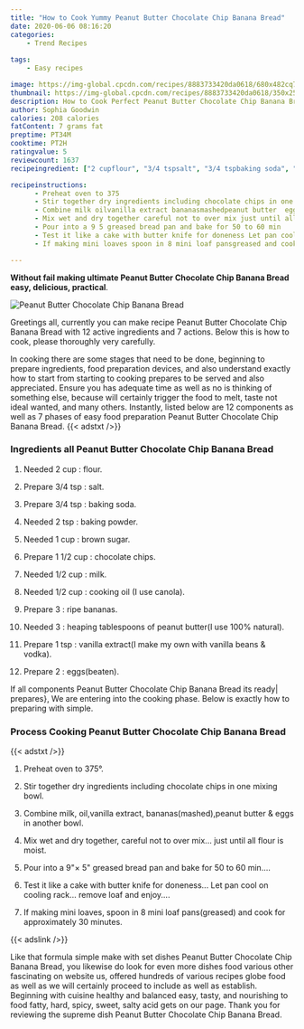 ```yaml
---
title: "How to Cook Yummy Peanut Butter Chocolate Chip Banana Bread"
date: 2020-06-06 08:16:20
categories:
    - Trend Recipes
    
tags:
    - Easy recipes

image: https://img-global.cpcdn.com/recipes/8883733420da0618/680x482cq70/peanut-butter-chocolate-chip-banana-bread-recipe-main-photo.jpg
thumbnail: https://img-global.cpcdn.com/recipes/8883733420da0618/350x250cq70/peanut-butter-chocolate-chip-banana-bread-recipe-main-photo.jpg
description: How to Cook Perfect Peanut Butter Chocolate Chip Banana Bread with 12 ingredients and 7 stages of easy cooking.
author: Sophia Goodwin
calories: 208 calories
fatContent: 7 grams fat
preptime: PT34M
cooktime: PT2H
ratingvalue: 5
reviewcount: 1637
recipeingredient: ["2 cupflour", "3/4 tspsalt", "3/4 tspbaking soda", "2 tspbaking powder", "1 cupbrown sugar", "1 1/2 cupchocolate chips", "1/2 cupmilk", "1/2 cupcooking oil I use canola", "3ripe bananas", "3heaping tablespoons of peanut butterI use 100 natural", "1 tspvanilla extractI make my own with vanilla beans  vodka", "2eggsbeaten"]

recipeinstructions: 
      - Preheat oven to 375 
      - Stir together dry ingredients including chocolate chips in one mixing bowl 
      - Combine milk oilvanilla extract bananasmashedpeanut butter  eggs in another bowl 
      - Mix wet and dry together careful not to over mix just until all flour is moist 
      - Pour into a 9 5 greased bread pan and bake for 50 to 60 min 
      - Test it like a cake with butter knife for doneness Let pan cool on cooling rack remove loaf and enjoy 
      - If making mini loaves spoon in 8 mini loaf pansgreased and cook for approximately 30 minutes

---
```




**Without fail making ultimate Peanut Butter Chocolate Chip Banana Bread easy, delicious, practical**. 


![Peanut Butter Chocolate Chip Banana Bread](https://img-global.cpcdn.com/recipes/8883733420da0618/680x482cq70/peanut-butter-chocolate-chip-banana-bread-recipe-main-photo.jpg "Peanut Butter Chocolate Chip Banana Bread")




Greetings all, currently you can make recipe Peanut Butter Chocolate Chip Banana Bread with 12 active ingredients and 7 actions. Below this is how to cook, please thoroughly very carefully.

In cooking there are some stages that need to be done, beginning to prepare ingredients, food preparation devices, and also understand exactly how to start from starting to cooking prepares to be served and also appreciated. Ensure you has adequate time as well as no is thinking of something else, because will certainly trigger the food to melt, taste not ideal wanted, and many others. Instantly, listed below are 12 components as well as 7 phases of easy food preparation Peanut Butter Chocolate Chip Banana Bread.
{{< adstxt />}}

### Ingredients all Peanut Butter Chocolate Chip Banana Bread


1. Needed 2 cup : flour.

1. Prepare 3/4 tsp : salt.

1. Prepare 3/4 tsp : baking soda.

1. Needed 2 tsp : baking powder.

1. Needed 1 cup : brown sugar.

1. Prepare 1 1/2 cup : chocolate chips.

1. Needed 1/2 cup : milk.

1. Needed 1/2 cup : cooking oil (I use canola).

1. Prepare 3 : ripe bananas.

1. Needed 3 : heaping tablespoons of peanut butter(I use 100% natural).

1. Prepare 1 tsp : vanilla extract(I make my own with vanilla beans &amp; vodka).

1. Prepare 2 : eggs(beaten).



If all components Peanut Butter Chocolate Chip Banana Bread its ready| prepares}, We are entering into the cooking phase. Below is exactly how to preparing with simple.

### Process Cooking Peanut Butter Chocolate Chip Banana Bread

{{< adstxt />}}


1. Preheat oven to 375°.



1. Stir together dry ingredients including chocolate chips in one mixing bowl.



1. Combine milk, oil,vanilla extract, bananas(mashed),peanut butter &amp; eggs in another bowl.



1. Mix wet and dry together, careful not to over mix... just until all flour is moist.



1. Pour into a 9&#34;× 5&#34; greased bread pan and bake for 50 to 60 min....



1. Test it like a cake with butter knife for doneness... Let pan cool on cooling rack... remove loaf and enjoy....



1. If making mini loaves, spoon in 8 mini loaf pans(greased) and cook for approximately 30 minutes.





{{< adslink />}}

Like that formula simple make with set dishes Peanut Butter Chocolate Chip Banana Bread, you likewise do look for even more dishes food various other fascinating on website us, offered hundreds of various recipes globe food as well as we will certainly proceed to include as well as establish. Beginning with cuisine healthy and balanced easy, tasty, and nourishing to food fatty, hard, spicy, sweet, salty acid gets on our page. Thank you for reviewing the supreme dish Peanut Butter Chocolate Chip Banana Bread.
